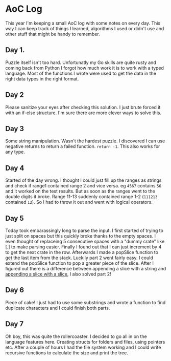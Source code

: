 # AoC Log

This year I'm keeping a small AoC log with some notes on every day. This way I can keep track of things I learned, algorithms I used or didn't use and other stuff that might be handy to remember.

## Day 1.
Puzzle itself isn't too hard. Unfortunatly my Go skills are quite rusty and coming back from Python I forgot how much work it is to work with a typed language. Most of the functions I wrote were used to get the data in the right data types in the right format.

## Day 2
Please sanitize your eyes after checking this solution. I just brute forced it with an if-else structure. I'm sure there are more clever ways to solve this. 

## Day 3
Some string manipulation. Wasn't the hardest puzzle. I discovered I can use negative returns to return a failed function. `return -1`. This also works for any type. 

## Day 4
Started of the day wrong. I thought I could just fill up the ranges as strings and check if range1 contained range 2 and vice versa. eg `4567` contains `56` and it worked on the test results. But as soon as the ranges went to the double digits it broke. Range 11-13 suddenly contained range 1-2 (`111213` contained `12`). So I had to throw it out and went with logical operators.  

## Day 5
Today took embarassingly long to parse the input. I first started of trying to just split on spaces but this quickly broke thanks to the empty spaces. I even thought of replaceing 5 consecutive spaces with a "dummy crate" like [.] to make parsing easier. Finally I found out that I can just increment by 4 to get the next crate in the row. Afterwards I made a popSlice function to get the last item from the stack. Luckily part 2 went fairly easy. I could extend the popSlice function to pop a greater piece of the slice. After I figured out there is a difference between appending a slice with a string and [appending a slice with a slice](https://freshman.tech/snippets/go/concatenate-slices/), I also solved part 2!

## Day 6
Piece of cake! I just had to use some substrings and wrote a function to find duplicate characters and I could finish both parts.

## Day 7
Oh boy, this was quite the rollercoaster. I decided to go all in on the language features here. Creating structs for folders and files, using pointers etc. After a couple of hours I had the file system working and I could write recursive functions to calculate the size and print the tree. 